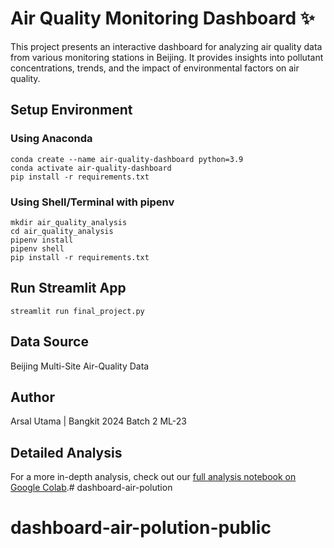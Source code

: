 # Air Quality Monitoring Dashboard ✨

This project presents an interactive dashboard for analyzing air quality data from various monitoring stations in Beijing. It provides insights into pollutant concentrations, trends, and the impact of environmental factors on air quality.

## Setup Environment

### Using Anaconda
```
conda create --name air-quality-dashboard python=3.9
conda activate air-quality-dashboard
pip install -r requirements.txt
```

### Using Shell/Terminal with pipenv
```
mkdir air_quality_analysis
cd air_quality_analysis
pipenv install
pipenv shell
pip install -r requirements.txt
```

## Run Streamlit App
```
streamlit run final_project.py
```

## Data Source
Beijing Multi-Site Air-Quality Data

## Author
Arsal Utama | Bangkit 2024 Batch 2 ML-23

## Detailed Analysis
For a more in-depth analysis, check out our [full analysis notebook on Google Colab](https://colab.research.google.com/drive/1Iac3SkWlron3z1qGBrqhxy-MQOlZvEbT?usp=sharing).# dashboard-air-polution
# dashboard-air-polution-public
